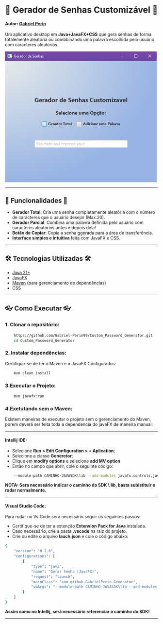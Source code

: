 # 🔑 Gerador de Senhas Customizável 🔑

#### Autor: [Gabriel Perin](https://github.com/Gabriel-Perin99)
Um aplicativo desktop em **Java+JavaFX+CSS** que gera senhas de forma totalemente aleatória ou combbinando uma palavra escolhida pelo usuário com caracteres aleatórios.


<img alt ="Imagem do Projeto" src="src/main/resources/Sample.png">

***

## 🚀 Funcionalidades 🚀

- **Gerador Total**: Cria uma senha completamente aleatória com o número de caracteres que o usuário desejar (Max.20).
- **Gerador Parcial**: Combina uma palavra definida pelo usuário com caracteres aleatórios antes e depois dela!
- **Botão de Copiar**: Copia a senha ggerada para a área de transferência.
- **Interface simples e Intuitiva** feita com JavaFX e CSS.
***
## 🛠️ Tecnologias Utilizadas 🛠️

- [Java 21+](https://www.oracle.com/java/technologies/downloads/)
- [JavaFX](https://openjfx.io/)
- [Maven](https://maven.apache.org/) (para gerenciamento de dependências)
- CSS
***
## 👓 Como Executar 👓

### 1. Clonar o repositório:

```bash
    https://github.com/Gabriel-Perin99/Custom_Password_Generator.git
    cd Custom_Password_Generator
```

### 2. Instalar dependências:
Certifique-se de ter o Maven e o JavaFX Configurados:

```bash
    mvn clean install
```

### 3.Executar o Projeto:

```bash
    mvn javafx:run
```

### 4.Exetutando sem o Maven:
Existem maneiras de executar o projeto sem o gerenciamento do Maven, porem deverá ser feita toda a dependencia do javaFX de maneira manual:
***
#### Intellij IDE: 
- Selecione **Run > Edit Configuration > + Aplication**;  
- Selecione a classe **Generetor**;
- Clique em **modify options** e selecione **add MV option**
- Então no campo que abrir, cole o seguinte código:
``` bash
    --module-path CAMINHO-JAVASDK\lib --add-modules javafx.controls,javafx.fxml
```
**NOTA: Sera necessário indicar o caminho do SDK \ lib, basta subistituir e rodar normalmente.**
***

#### Visual Studio Code:
Para rodar no Vs Code sera necessário seguir os seguintes passos:

- Certifique-se de ter a extenção **Extension Pack for Java** instalada.
- Caso necessário, crie a pasta **.vscode** na raiz do projeto.
- Crie ou edite o arquivo **lauch.json** e cole o código abaixo:

``` bash
{
    "version": "0.2.0",
    "configurations": [
        {
            "type": "java",
            "name": "Gerar Senha (JavaFX)",
            "request": "launch",
            "mainClass": "com.github.GabrielPerin.Generator",
            "vmArgs": "--module-path CAMINHO-JAVASDK\lib --add-modules javafx.controls,javafx.fxml"
        }
    ]
}
```
**Assim como no Intellij, será necessário referenciar o caminho do SDK!**
***
